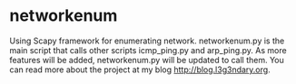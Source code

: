 networkenum
===========

Using Scapy framework for enumerating network. networkenum.py is the main script that calls other scripts icmp_ping.py and arp_ping.py. As more features will be added, networkenum.py will be updated to call them. You can read more about the project at my blog http://blog.l3g3ndary.org.

